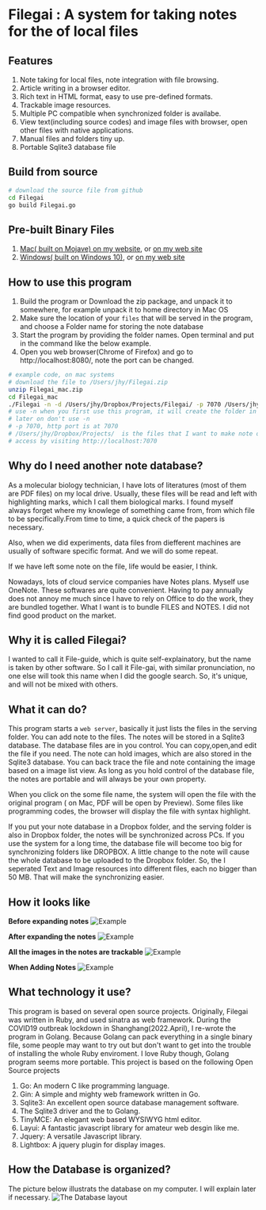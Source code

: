 # Filegai : A system for taking notes for the of local files

## Features
1. Note taking for local files, note integration with file browsing.
2. Article writing in a browser editor.
3. Rich text in HTML format, easy to use pre-defined formats.
4. Trackable image resources.
5. Multiple PC compatible when synchronized folder is availabe.
6. View text(including source codes) and image files  with browser, open other files with native applications.
7. Manual files and folders tiny up.
8. Portable Sqlite3 database file

## Build from source
```bash
# download the source file from github
cd Filegai
go build Filegai.go
```
## Pre-built Binary Files
1. [Mac( built on Mojave) on my website](Filegai_mac.zip), or [on my web site](http://www.easyseq.com/tmp/Filegai_mac.zip)
2. [Windows( built on Windows 10)](./Filegai_win.zip), or [on my web site](http://www.easyseq.com/tmp/Filegai_win.zip)

## How to use this program
1. Build the program  or Download the zip package, and unpack it to somewhere, for example unpack it to home directory in Mac OS
2. Make sure the location of your `files` that will be served in the program, and choose a Folder name for storing the note database
3. Start the program by providing the folder names. Open terminal and put in the command like the below example.
4. Open you web browser(Chrome of Firefox) and go to http://localhost:8080/, note the port can be changed.

```bash
# example code, on mac systems
# download the file to /Users/jhy/Filegai.zip
unzip Filegai_mac.zip
cd Filegai_mac
./Filegai -n -d /Users/jhy/Dropbox/Projects/Filegai/ -p 7070 /Users/jhy/Dropbox/Projects/
# use -n when you first use this program, it will create the folder in the -d option
# later on don't use -n
# -p 7070, http port is at 7070
# /Users/jhy/Dropbox/Projects/  is the files that I want to make note of 
# access by visiting http://localhost:7070
```

   
## Why do I need another note database?
As a molecular biology technician, I have lots of literatures (most of them are PDF files) on my local drive. Usually, these files will be read and left with highlighting marks, which I call them biological marks. I found myself always forget where my knowlege of something came from, from which file to be specifically.From time to time, a quick check of the papers is necessary.

Also, when we did experiments, data files from diefferent machines are usually of software specific format. And we will do some repeat.  

If we have left some note on the file, life would be easier, I think.

Nowadays, lots of cloud service companies have Notes plans. Myself use OneNote. These softwares are quite convenient. Having to pay annually does not annoy me much since I have to rely on Office to do the work, they are bundled together. What I want is to bundle FILES and NOTES. I did not find good product on the market.

## Why it is called Filegai?
I wanted to call it File-guide, which is quite self-explainatory, but the name is taken by other software. So I call it File-gai, with similar pronunciation, no one else will took this name when I did the google search. So, it's unique, and will not be mixed with others. 

## What it can do?
This program starts a `web server`, basically it just lists the files in the serving folder. You can add note to the files. The notes will be stored in a Sqlite3 database. The database files are in you control. You can copy,open,and edit the file if you need. The note can hold images, which are also stored in the Sqlite3 database. You can back trace the file and note containing the image based on a image list view. As long as you hold control of the database file, the notes are portable and will always be your own property.

When you click on the some file name, the system will open the file with the original program ( on Mac, PDF will be open by Preview).  Some files like programming codes, the browser will display the file with syntax highlight.

If you put your note database in a Dropbox folder, and the serving folder is also in Dropbox folder, the notes will be synchronized across PCs. If you use the system for a long time, the database file will become too big for synchronizing folders like DROPBOX. A little change to the note will cause the whole database to be uploaded to the Dropbox folder. So, the I seperated Text and Image resources into different files, each no bigger than 50 MB. That will make the synchronizing easier.

## How it looks like
**Before expanding notes**
![Example](Doc/example-1.png "Before expanding")

**After expanding the notes**
![Example](Doc/example-2.png "After expanding")

**All the images in the notes are trackable**
![Example](Doc/example-3.png "Image List")

**When Adding Notes**
![Example](Doc/example-4.png "Adding Note")

## What technology it use?
This program is based on several open source projects. Originally, Filegai was written in Ruby, and used sinatra as web framework. During the COVID19 outbreak lockdown in Shanghang(2022.April), I re-wrote the program in Golang. Because Golang can pack everything in a single binary file, some people may want to try out but don't want to get into the trouble of installing the whole Ruby enviroment. I love Ruby though, Golang program seems more portable. This project is based on the following Open Source projects
1. Go: An modern C like programming language.
2. Gin: A simple and mighty web framework written in Go.
3. Sqlite3: An excellent open source database management software.
4. The Sqlite3 driver and the to Golang.
5. TinyMCE: An elegant web based WYSIWYG html editor.
6. Layui: A fantastic javascript library for amateur web desgin like me.
6. Jquery: A versatile Javascript library.
7. Lightbox: A jquery plugin for display images.

## How the Database is organized?
The picture below illustrats the database on my computer. I will explain later if necessary.
![The Database layout](Doc/Detabase_Design.png "Database")
